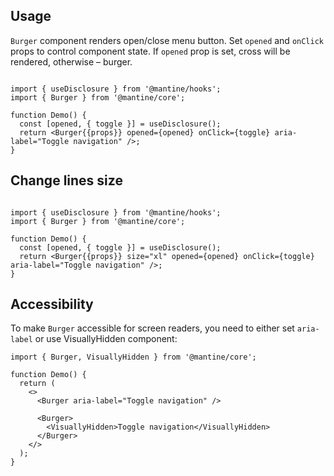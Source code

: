## Usage

`Burger` component renders open/close menu button. Set `opened` and `onClick` props to control component state. If `opened` prop is set, cross will be rendered, otherwise – burger.

```

import { useDisclosure } from '@mantine/hooks';
import { Burger } from '@mantine/core';

function Demo() {
  const [opened, { toggle }] = useDisclosure();
  return <Burger{{props}} opened={opened} onClick={toggle} aria-label="Toggle navigation" />;
}
```

## Change lines size

```

import { useDisclosure } from '@mantine/hooks';
import { Burger } from '@mantine/core';

function Demo() {
  const [opened, { toggle }] = useDisclosure();
  return <Burger{{props}} size="xl" opened={opened} onClick={toggle} aria-label="Toggle navigation" />;
}
```

## Accessibility

To make `Burger` accessible for screen readers, you need to either set `aria-label` or use VisuallyHidden component:

```tsx
import { Burger, VisuallyHidden } from '@mantine/core';

function Demo() {
  return (
    <>
      <Burger aria-label="Toggle navigation" />

      <Burger>
        <VisuallyHidden>Toggle navigation</VisuallyHidden>
      </Burger>
    </>
  );
}
```